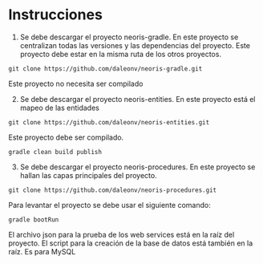 # Instrucciones

1) Se debe descargar el proyecto neoris-gradle. En este proyecto se centralizan todas las versiones y las dependencias del proyecto.
   Este proyecto debe estar en la misma ruta de los otros proyectos.

`git clone https://github.com/daleonv/neoris-gradle.git`

Este proyecto no necesita ser compilado

2) Se debe descargar el proyecto neoris-entities. En este proyecto está el mapeo de las entidades

`git clone https://github.com/daleonv/neoris-entities.git`

Este proyecto debe ser compilado.

`gradle clean build publish`

3) Se debe descargar el proyecto neoris-procedures. En este proyecto se hallan las capas principales del proyecto.

`git clone https://github.com/daleonv/neoris-procedures.git`

Para levantar el proyecto se debe usar el siguiente comando:

`gradle bootRun`

El archivo json para la prueba de los web services está en la raíz del proyecto.
El script para la creación de la base de datos está también en la raíz. Es para MySQL
